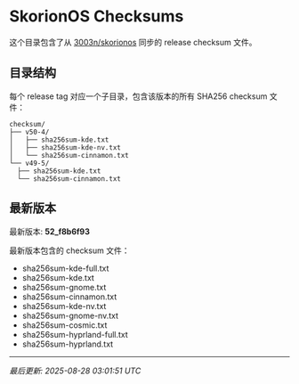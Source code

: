 # SkorionOS Checksums

这个目录包含了从 [3003n/skorionos](https://github.com/3003n/skorionos) 同步的 release checksum 文件。

## 目录结构

每个 release tag 对应一个子目录，包含该版本的所有 SHA256 checksum 文件：

```
checksum/
├── v50-4/
│   ├── sha256sum-kde.txt
│   ├── sha256sum-kde-nv.txt
│   └── sha256sum-cinnamon.txt
└── v49-5/
  ├── sha256sum-kde.txt
  └── sha256sum-cinnamon.txt
```

## 最新版本

最新版本: **52_f8b6f93**

最新版本包含的 checksum 文件：
- sha256sum-kde-full.txt
- sha256sum-kde.txt
- sha256sum-gnome.txt
- sha256sum-cinnamon.txt
- sha256sum-kde-nv.txt
- sha256sum-gnome-nv.txt
- sha256sum-cosmic.txt
- sha256sum-hyprland-full.txt
- sha256sum-hyprland.txt

---
*最后更新: 2025-08-28 03:01:51 UTC*
